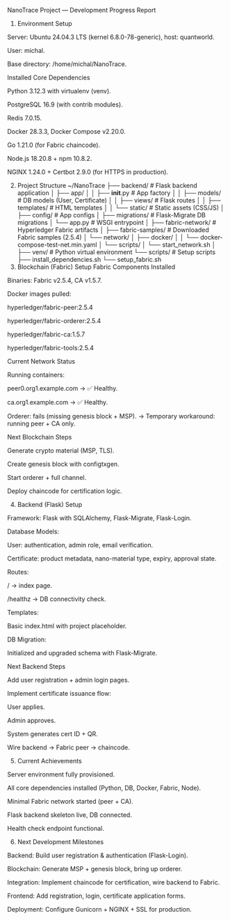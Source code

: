 NanoTrace Project — Development Progress Report
1. Environment Setup

Server: Ubuntu 24.04.3 LTS (kernel 6.8.0-78-generic), host: quantworld.

User: michal.

Base directory: /home/michal/NanoTrace.

Installed Core Dependencies

Python 3.12.3 with virtualenv (venv).

PostgreSQL 16.9 (with contrib modules).

Redis 7.0.15.

Docker 28.3.3, Docker Compose v2.20.0.

Go 1.21.0 (for Fabric chaincode).

Node.js 18.20.8 + npm 10.8.2.

NGINX 1.24.0 + Certbot 2.9.0 (for HTTPS in production).

2. Project Structure
~/NanoTrace
├── backend/               # Flask backend application
│   ├── app/
│   │   ├── __init__.py    # App factory
│   │   ├── models/        # DB models (User, Certificate)
│   │   ├── views/         # Flask routes
│   │   ├── templates/     # HTML templates
│   │   └── static/        # Static assets (CSS/JS)
│   ├── config/            # App configs
│   ├── migrations/        # Flask-Migrate DB migrations
│   └── app.py             # WSGI entrypoint
│
├── fabric-network/         # Hyperledger Fabric artifacts
│   ├── fabric-samples/     # Downloaded Fabric samples (2.5.4)
│   └── network/
│       ├── docker/
│       │   └── docker-compose-test-net.min.yaml
│       └── scripts/
│           └── start_network.sh
│
├── venv/                   # Python virtual environment
└── scripts/                # Setup scripts
    ├── install_dependencies.sh
    └── setup_fabric.sh
3. Blockchain (Fabric) Setup
Fabric Components Installed

Binaries: Fabric v2.5.4, CA v1.5.7.

Docker images pulled:

hyperledger/fabric-peer:2.5.4

hyperledger/fabric-orderer:2.5.4

hyperledger/fabric-ca:1.5.7

hyperledger/fabric-tools:2.5.4

Current Network Status

Running containers:

peer0.org1.example.com → ✅ Healthy.

ca.org1.example.com → ✅ Healthy.

Orderer: fails (missing genesis block + MSP).
→ Temporary workaround: running peer + CA only.

Next Blockchain Steps

Generate crypto material (MSP, TLS).

Create genesis block with configtxgen.

Start orderer + full channel.

Deploy chaincode for certification logic.

4. Backend (Flask) Setup

Framework: Flask with SQLAlchemy, Flask-Migrate, Flask-Login.

Database Models:

User: authentication, admin role, email verification.

Certificate: product metadata, nano-material type, expiry, approval state.

Routes:

/ → index page.

/healthz → DB connectivity check.

Templates:

Basic index.html with project placeholder.

DB Migration:

Initialized and upgraded schema with Flask-Migrate.

Next Backend Steps

Add user registration + admin login pages.

Implement certificate issuance flow:

User applies.

Admin approves.

System generates cert ID + QR.

Wire backend → Fabric peer → chaincode.

5. Current Achievements

Server environment fully provisioned.

All core dependencies installed (Python, DB, Docker, Fabric, Node).

Minimal Fabric network started (peer + CA).

Flask backend skeleton live, DB connected.

Health check endpoint functional.

6. Next Development Milestones

Backend: Build user registration & authentication (Flask-Login).

Blockchain: Generate MSP + genesis block, bring up orderer.

Integration: Implement chaincode for certification, wire backend to Fabric.

Frontend: Add registration, login, certificate application forms.

Deployment: Configure Gunicorn + NGINX + SSL for production.
